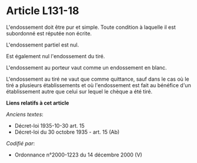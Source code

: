 # Article L131-18

L'endossement doit être pur et simple. Toute condition à laquelle il est subordonné est réputée non écrite.

L'endossement partiel est nul.

Est également nul l'endossement du tiré.

L'endossement au porteur vaut comme un endossement en blanc.

L'endossement au tiré ne vaut que comme quittance, sauf dans le cas où le tiré a plusieurs établissements et où l'endossement
est fait au bénéfice d'un établissement autre que celui sur lequel le chèque a été tiré.

**Liens relatifs à cet article**

_Anciens textes_:

  - Décret-loi 1935-10-30 art. 15
  - Décret-loi du 30 octobre 1935 - art. 15 (Ab)

_Codifié par_:

  - Ordonnance n°2000-1223 du 14 décembre 2000 (V)
